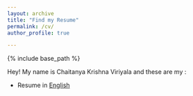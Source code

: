 ```yaml
---
layout: archive
title: "Find my Resume"
permalink: /cv/
author_profile: true

---
```


{% include base_path %}


Hey! My name is Chaitanya Krishna Viriyala and these are my :

- Resume in <a href="https://drive.google.com/file/d/1vDcT5IPIiRX-ZjbjZqCoX8PsjoTzuNc2/view?usp=sharing" target="_blank">English</a>     





